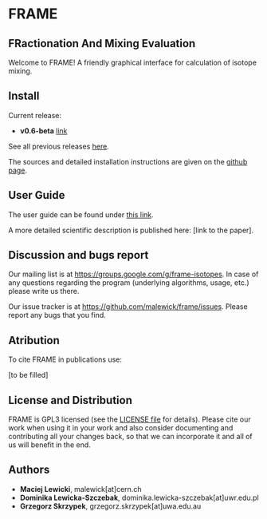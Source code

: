 # FRAME
## FRactionation And Mixing Evaluation

Welcome to FRAME! A friendly graphical interface for calculation of isotope mixing.


## Install

Current release:
 - **v0.6-beta** [link](https://github.com/malewick/frame/releases/tag/v0.6-beta)

See all previous releases [here](https://github.com/malewick/frame/releases/).

The sources and detailed installation instructions are given on the [github page](https://github.com/malewick/frame).

## User Guide

The user guide can be found under [this link](user_guide.md).

A more detailed scientific description is published here: [link to the paper].


## Discussion and bugs report

Our mailing list is at https://groups.google.com/g/frame-isotopes. In case of any questions regarding the program (underlying algorithms, usage, etc.) please write us there.

Our issue tracker is at https://github.com/malewick/frame/issues. Please report any bugs that you find. 


## Atribution
To cite FRAME in publications use:

[to be filled]


## License and Distribution
FRAME is GPL3 licensed (see the [LICENSE file](https://github.com/malewick/frame/blob/main/LICENSE) for details). Please cite our work when using it in your work and also consider documenting and contributing all your changes back, so that we can incorporate it and all of us will benefit in the end.


## Authors
 - **Maciej Lewicki**, malewick[at]cern.ch
 - **Dominika Lewicka-Szczebak**, dominika.lewicka-szczebak[at]uwr.edu.pl
 - **Grzegorz Skrzypek**, grzegorz.skrzypek[at]uwa.edu.au
